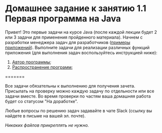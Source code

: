 Домашнее задание к занятию 1.1 Первая программа на Java
==

Привет! 
Это первые задачи на курсе Java (после каждой лекции будет 2 или 3 задачи для применения пройденного материала).
Начнем с разработки менеджера задач для разработчиков ([примеры приложений](https://netology.ru/blog/5-todo)).
Выполните задачи для реализации различных функций приложения (для выполнения задач воспользуйтесь инструкцией ниже):

1) [Автор программы](/introduction/1.1.1./);
2) [Распространение программ](/introduction/1.1.2./);

=======

Все задачи обязательны к выполнению для получения зачета. Присылать на проверку можно каждую задачу по отдельности или все задачи вместе. Во время проверки по частям ваша домашняя работа будет со статусом "На доработке".

Любые вопросы по решению задач задавайте в чате Slack (ссылку вы найдете в письме на вашей эл. почте).

*Никаких файлов прикреплять не нужно.*